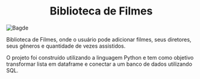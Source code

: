 <h1 align='center'> Biblioteca de Filmes </h1>

![Bagde](https://img.shields.io/badge/Status-Em_desenvolvimento-yellow)

Biblioteca de Filmes, onde o usuário pode adicionar filmes, seus diretores, seus gêneros e quantidade de vezes assistidos.

O projeto foi construído utilizando a linguagem Python e tem como objetivo transformar lista em dataframe e conectar a um banco de dados utilizando SQL.